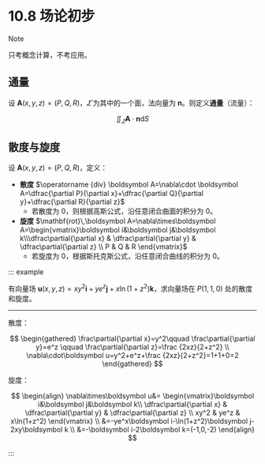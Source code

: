 # 10.8 场论初步

> [!note]
>
> 只考概念计算，不考应用。

## 通量

设 $\boldsymbol A(x,y,z)=(P,Q,R)$，$\varSigma$ 为其中的一个面，法向量为 $\boldsymbol n$。则定义**通量**（流量）：

$$
\displaystyle\iint_\varSigma\boldsymbol A\cdot\boldsymbol n\mathrm dS
$$

## 散度与旋度

设 $\boldsymbol A(x,y,z)=(P,Q,R)$，定义：

- **散度** $\operatorname {div} \boldsymbol A=\nabla\cdot \boldsymbol A=\dfrac{\partial P}{\partial x}+\dfrac{\partial Q}{\partial y}+\dfrac{\partial R}{\partial z}$
  - 若散度为 $0$，则根据高斯公式，沿任意闭合曲面的积分为 $0$。
- **旋度** $\mathbf{rot}\,\boldsymbol A=\nabla\times\boldsymbol A=\begin{vmatrix}\boldsymbol i&\boldsymbol j&\boldsymbol k\\\dfrac\partial{\partial x} & \dfrac\partial{\partial y} & \dfrac\partial{\partial z} \\
  P & Q & R \end{vmatrix}$
  - 若旋度为 $0$，根据斯托克斯公式，沿任意闭合曲线的积分为 $0$。

::: example

有向量场 $\boldsymbol u(x,y,z)=xy^2\boldsymbol i+ye^z\boldsymbol j+x\ln(1+z^2)\boldsymbol k$，求向量场在 $P(1,1,0)$ 处的散度和旋度。

---

散度：

$$
\begin{gathered}
\frac\partial{\partial x}=y^2\qquad
\frac\partial{\partial y}=e^z \qquad
\frac\partial{\partial z}=\frac {2xz}{2+z^2} \\
\nabla\cdot\boldsymbol u=y^2+e^z+\frac {2xz}{2+z^2}=1+1+0=2
\end{gathered}
$$

旋度：

$$
\begin{align}
\nabla\times\boldsymbol u&=
\begin{vmatrix}\boldsymbol i&\boldsymbol j&\boldsymbol k\\
\dfrac\partial{\partial x} & \dfrac\partial{\partial y} & \dfrac\partial{\partial z} \\
xy^2 & ye^z & x\ln(1+z^2) \end{vmatrix} \\
&=-ye^x\boldsymbol i-\ln(1+z^2)\boldsymbol j-2xy\boldsymbol k \\
&=-\boldsymbol i-2\boldsymbol k=(-1,0,-2)
\end{align}
$$

:::
